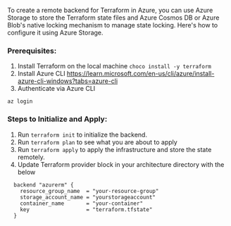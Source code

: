 To create a remote backend for Terraform in Azure, you can use Azure Storage to store the Terraform state files and Azure Cosmos DB or Azure Blob's native locking mechanism to manage state locking. Here's how to configure it using Azure Storage.

### Prerequisites:
1. Install Terraform on the local machine
`choco install -y terraform`
2. Install Azure CLI
https://learn.microsoft.com/en-us/cli/azure/install-azure-cli-windows?tabs=azure-cli
3. Authenticate via Azure CLI

`az login`

### Steps to Initialize and Apply:
1. Run `terraform init` to initialize the backend.
2. Run `terraform plan` to see what you are about to apply
3. Run `terraform apply` to apply the infrastructure and store the state remotely.
4. Update Terraform provider block in your architecture directory with the below
```
  backend "azurerm" {
    resource_group_name  = "your-resource-group"
    storage_account_name = "yourstorageaccount"
    container_name       = "your-container"
    key                  = "terraform.tfstate"
  }
```
